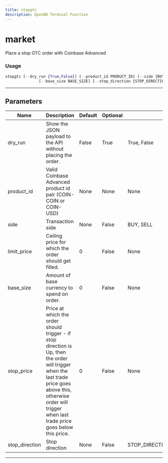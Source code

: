 ```yaml
---
title: stopgtc
description: OpenBB Terminal Function
---
```


# market

Place a stop GTC order with Coinbase Advanced

### Usage

```python
stopgtc [--dry_run {True,False}] [--product_id PRODUCT_ID] [--side {BUY,SELL}] [--limit_price LIMIT_PRICE] [--stop_price STOP_PRICE]
               [--base_size BASE_SIZE] [--stop_direction {STOP_DIRECTION_STOP_UP,STOP_DIRECTION_STOP_DOWN}] [-h] [--export EXPORT]
```

---

## Parameters

| Name           | Description                                                                                                                                                                                                         | Default | Optional | Choices                                         |
|----------------|---------------------------------------------------------------------------------------------------------------------------------------------------------------------------------------------------------------------|---------|----------|-------------------------------------------------|
| dry_run        | Show the JSON payload to the API without placing the order.                                                                                                                                                         | False   | True     | True, False                                     |
| product_id     | Valid Coinbase Advanced product id pair (COIN-COIN or COIN-USD)                                                                                                                                                     | None    | None     | None                                            |
| side           | Transaction side                                                                                                                                                                                                    | None    | False    | BUY, SELL                                       |
| limit_price    | Ceiling price for which the order should get filled.                                                                                                                                                                | 0       | False    | None                                            |
 | base_size      | Amount of base currency to spend on order.                                                                                                                                                                          | 0       | False    | None                                            |
 | stop_price     | Price at which the order should trigger - if stop direction is Up, then the order will trigger when the last trade price goes above this, otherwise order will trigger when last trade price goes below this price. | 0       | False    | None                                            |
 | stop_direction | Stop direction                                                                                                                                                                                                      | None    | False    | STOP_DIRECTION_STOP_UP,STOP_DIRECTION_STOP_DOWN |
---
